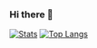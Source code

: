 ### Hi there 👋

<!--
**blackcatrecycler/blackcatrecycler** is a ✨ _special_ ✨ repository because its `README.md` (this file) appears on your GitHub profile.

Here are some ideas to get you started:

- 🔭 I’m currently working on ...
- 🌱 I’m currently learning ...
- 👯 I’m looking to collaborate on ...
- 🤔 I’m looking for help with ...
- 💬 Ask me about ...
- 📫 How to reach me: ...
- 😄 Pronouns: ...
- ⚡ Fun fact: ...
-->


[![Stats](https://github-readme-stats.vercel.app/api?username=blackcatrecycler&show_icons=true&count_private=true&theme=radical)](https://github.com/blackcatrecycler)
[![Top Langs](https://github-readme-stats.vercel.app/api/top-langs/?username=blackcatrecycler&layout=compact&theme=radical)](https://github.com/blackcatrecycler)

